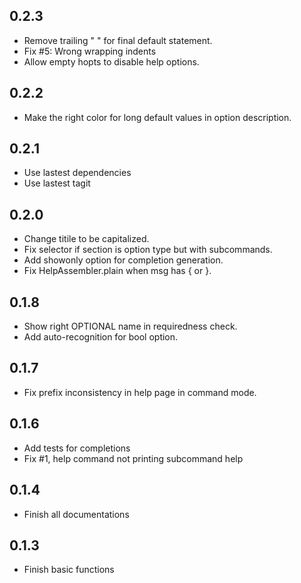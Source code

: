 ## 0.2.3
- Remove trailing " \" for final default statement.
- Fix #5: Wrong wrapping indents
- Allow empty hopts to disable help options.

## 0.2.2
- Make the right color for long default values in option description.

## 0.2.1
- Use lastest dependencies
- Use lastest tagit

## 0.2.0
- Change titile to be capitalized.
- Fix selector if section is option type but with subcommands.
- Add showonly option for completion generation.
- Fix HelpAssembler.plain when msg has { or }.

## 0.1.8
- Show right OPTIONAL name in requiredness check.
- Add auto-recognition for bool option.

## 0.1.7
- Fix prefix inconsistency in help page in command mode.

## 0.1.6
- Add tests for completions
- Fix #1, help command not printing subcommand help

## 0.1.4
- Finish all documentations

## 0.1.3
- Finish basic functions
